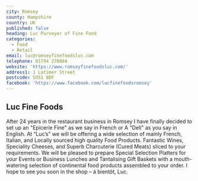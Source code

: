 ```yaml
---
city: Romsey
county: Hampshire
country: UK
published: false
heading: Luc Purveyor of Fine Food
categories:
  - Food
  - Retail
email: luc@romseyfinefoodsluc.com
telephone: 01794 278804
website: 'https://www.romseyfinefoodsluc.com/'
address1: 1 Latimer Street
postcode: SO51 8DF
facebook: 'https://www.facebook.com/lucfinefoodsromsey'
---
```

## Luc Fine Foods 

After 24 years in the restaurant business in Romsey I have finally decided to set up an "Epicerie Fine" as we say in French or A "Deli" as you say in English.  At “Luc’s” we will be offering a wide selection of mainly French, Italian, and Locally sourced high quality Food Products.  Fantastic Wines, Speciality Cheeses, and Superb Charcuterie (Cured Meats) sliced to your requirements.  We will be pleased to prepare Special Selection Platters for your Events or Business Lunches and Tantalising Gift Baskets with a mouth-watering selection of continental food products assembled to your order.   I hope to see you soon in the shop – á bientôt, Luc. 
